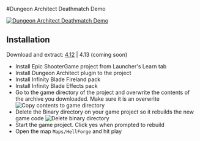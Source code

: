 #Dungeon Architect Deathmatch Demo

[![Dungeon Architect Deathmatch Demo](http://img.youtube.com/vi/VZIIEQoMp7o/0.jpg)](http://www.youtube.com/watch?v=VZIIEQoMp7o)

## Installation

Download and extract: [4.12](#) | 4.13 (coming soon)

 * Install Epic ShooterGame project from Launcher's Learn tab
 * Install Dungeon Architect plugin to the project
 * Install Infinity Blade Fireland pack
 * Install Infinity Blade Effects pack
 * Go to the game directory of the project and overwrite the contents of the archive you downloaded. Make sure it is an overwrite
 ![Copy contents to game directory](http://i.imgur.com/CbhrDst.png)
 * Delete the Binary directory on your game project so it rebuilds the new game code
 ![Delete binary directory](http://i.imgur.com/lMcoA67.png)
 * Start the game project. Click yes when prompted to rebuild
 * Open the map `Maps/HellForge` and hit play
 
 
 